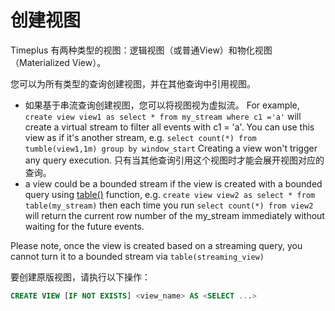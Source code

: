 # 创建视图

Timeplus 有两种类型的视图：逻辑视图（或普通View）和物化视图（Materialized View）。

您可以为所有类型的查询创建视图，并在其他查询中引用视图。

- 如果基于串流查询创建视图，您可以将视图视为虚拟流。 For example, `create view view1 as select * from my_stream where c1 ='a'` will create a virtual stream to filter all events with c1 = 'a'. You can use this view as if it's another stream, e.g. `select count(*) from tumble(view1,1m) group by window_start` Creating a view won't trigger any query execution. 只有当其他查询引用这个视图时才能会展开视图对应的查询。
- a view could be a bounded stream if the view is created with a bounded query using [table()](/functions_for_streaming#table) function, e.g. `create view view2 as select * from table(my_stream)` then each time you run `select count(*) from view2` will return the current row number of the my_stream immediately without waiting for the future events.

Please note, once the view is created based on a streaming query, you cannot turn it to a bounded stream via `table(streaming_view)`

要创建原版视图，请执行以下操作：

```sql
CREATE VIEW [IF NOT EXISTS] <view_name> AS <SELECT ...>
```
